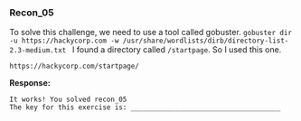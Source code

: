### Recon\_05

To solve this challenge, we need to use a tool called gobuster. 
`
gobuster dir -u https://hackycorp.com -w /usr/share/wordlists/dirb/directory-list-2.3-medium.txt 
`
I found a directory called `/startpage`. So I used this one.

```
https://hackycorp.com/startpage/
```

**Response:**
```
It works! You solved recon_05
The key for this exercise is: _____________________________________
```
